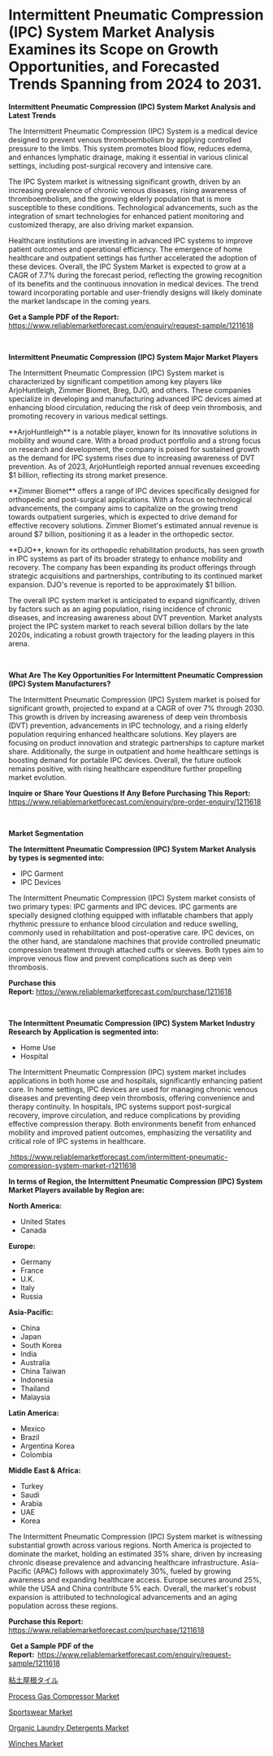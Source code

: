 <p><h1>Intermittent Pneumatic Compression (IPC) System Market Analysis Examines its Scope on Growth Opportunities, and Forecasted Trends Spanning from 2024 to 2031.</h1></p><p><strong>Intermittent Pneumatic Compression (IPC) System Market Analysis and Latest Trends</strong></p>
<p><p>The Intermittent Pneumatic Compression (IPC) System is a medical device designed to prevent venous thromboembolism by applying controlled pressure to the limbs. This system promotes blood flow, reduces edema, and enhances lymphatic drainage, making it essential in various clinical settings, including post-surgical recovery and intensive care. </p><p>The IPC System market is witnessing significant growth, driven by an increasing prevalence of chronic venous diseases, rising awareness of thromboembolism, and the growing elderly population that is more susceptible to these conditions. Technological advancements, such as the integration of smart technologies for enhanced patient monitoring and customized therapy, are also driving market expansion. </p><p>Healthcare institutions are investing in advanced IPC systems to improve patient outcomes and operational efficiency. The emergence of home healthcare and outpatient settings has further accelerated the adoption of these devices. Overall, the IPC System Market is expected to grow at a CAGR of 7.7% during the forecast period, reflecting the growing recognition of its benefits and the continuous innovation in medical devices. The trend toward incorporating portable and user-friendly designs will likely dominate the market landscape in the coming years.</p></p>
<p><strong>Get a Sample PDF of the Report:&nbsp;</strong> <a href="https://www.reliablemarketforecast.com/enquiry/request-sample/1211618?utm_campaign=1082&utm_medium=2&utm_source=Github&utm_content=ia&utm_term=17122024&utm_id=intermittent-pneumatic-compression-ipc-system">https://www.reliablemarketforecast.com/enquiry/request-sample/1211618</a></p>
<p>&nbsp;</p>
<p><strong>Intermittent Pneumatic Compression (IPC) System Major Market Players</strong></p>
<p><p>The Intermittent Pneumatic Compression (IPC) System market is characterized by significant competition among key players like ArjoHuntleigh, Zimmer Biomet, Breg, DJO, and others. These companies specialize in developing and manufacturing advanced IPC devices aimed at enhancing blood circulation, reducing the risk of deep vein thrombosis, and promoting recovery in various medical settings.</p><p>**ArjoHuntleigh** is a notable player, known for its innovative solutions in mobility and wound care. With a broad product portfolio and a strong focus on research and development, the company is poised for sustained growth as the demand for IPC systems rises due to increasing awareness of DVT prevention. As of 2023, ArjoHuntleigh reported annual revenues exceeding $1 billion, reflecting its strong market presence.</p><p>**Zimmer Biomet** offers a range of IPC devices specifically designed for orthopedic and post-surgical applications. With a focus on technological advancements, the company aims to capitalize on the growing trend towards outpatient surgeries, which is expected to drive demand for effective recovery solutions. Zimmer Biomet's estimated annual revenue is around $7 billion, positioning it as a leader in the orthopedic sector.</p><p>**DJO**, known for its orthopedic rehabilitation products, has seen growth in IPC systems as part of its broader strategy to enhance mobility and recovery. The company has been expanding its product offerings through strategic acquisitions and partnerships, contributing to its continued market expansion. DJO's revenue is reported to be approximately $1 billion.</p><p>The overall IPC system market is anticipated to expand significantly, driven by factors such as an aging population, rising incidence of chronic diseases, and increasing awareness about DVT prevention. Market analysts project the IPC system market to reach several billion dollars by the late 2020s, indicating a robust growth trajectory for the leading players in this arena.</p></p>
<p>&nbsp;</p>
<p><strong>What Are The Key Opportunities For Intermittent Pneumatic Compression (IPC) System Manufacturers?</strong></p>
<p><p>The Intermittent Pneumatic Compression (IPC) System market is poised for significant growth, projected to expand at a CAGR of over 7% through 2030. This growth is driven by increasing awareness of deep vein thrombosis (DVT) prevention, advancements in IPC technology, and a rising elderly population requiring enhanced healthcare solutions. Key players are focusing on product innovation and strategic partnerships to capture market share. Additionally, the surge in outpatient and home healthcare settings is boosting demand for portable IPC devices. Overall, the future outlook remains positive, with rising healthcare expenditure further propelling market evolution.</p></p>
<p><strong>Inquire or Share Your Questions If Any Before Purchasing This Report:</strong> <a href="https://www.reliablemarketforecast.com/enquiry/pre-order-enquiry/1211618?utm_campaign=1082&utm_medium=2&utm_source=Github&utm_content=ia&utm_term=17122024&utm_id=intermittent-pneumatic-compression-ipc-system">https://www.reliablemarketforecast.com/enquiry/pre-order-enquiry/1211618</a></p>
<p>&nbsp;</p>
<p><strong>Market Segmentation</strong></p>
<p><strong>The Intermittent Pneumatic Compression (IPC) System Market Analysis by types is segmented into:</strong></p>
<p><ul><li>IPC Garment</li><li>IPC Devices</li></ul></p>
<p><p>The Intermittent Pneumatic Compression (IPC) System market consists of two primary types: IPC garments and IPC devices. IPC garments are specially designed clothing equipped with inflatable chambers that apply rhythmic pressure to enhance blood circulation and reduce swelling, commonly used in rehabilitation and post-operative care. IPC devices, on the other hand, are standalone machines that provide controlled pneumatic compression treatment through attached cuffs or sleeves. Both types aim to improve venous flow and prevent complications such as deep vein thrombosis.</p></p>
<p><strong>Purchase this Report:&nbsp;</strong><a href="https://www.reliablemarketforecast.com/purchase/1211618?utm_campaign=1082&utm_medium=2&utm_source=Github&utm_content=ia&utm_term=17122024&utm_id=intermittent-pneumatic-compression-ipc-system">https://www.reliablemarketforecast.com/purchase/1211618</a></p>
<p>&nbsp;</p>
<p><strong>The Intermittent Pneumatic Compression (IPC) System Market Industry Research by Application is segmented into:</strong></p>
<p><ul><li>Home Use</li><li>Hospital</li></ul></p>
<p><p>The Intermittent Pneumatic Compression (IPC) system market includes applications in both home use and hospitals, significantly enhancing patient care. In home settings, IPC devices are used for managing chronic venous diseases and preventing deep vein thrombosis, offering convenience and therapy continuity. In hospitals, IPC systems support post-surgical recovery, improve circulation, and reduce complications by providing effective compression therapy. Both environments benefit from enhanced mobility and improved patient outcomes, emphasizing the versatility and critical role of IPC systems in healthcare.</p></p>
<p><a href="https://www.reliablemarketforecast.com/intermittent-pneumatic-compression-system-market-r1211618?utm_campaign=1082&utm_medium=2&utm_source=Github&utm_content=ia&utm_term=17122024&utm_id=intermittent-pneumatic-compression-ipc-system">&nbsp;https://www.reliablemarketforecast.com/intermittent-pneumatic-compression-system-market-r1211618</a></p>
<p><strong>In terms of Region, the Intermittent Pneumatic Compression (IPC) System Market Players available by Region are:</strong></p>
<p>
    <p> <strong> North America: </strong>
        <ul>
            <li>United States</li>
            <li>Canada</li>
        </ul>
        </p> 
    <p> <strong> Europe: </strong>
        <ul>
            <li>Germany</li>
            <li>France</li>
            <li>U.K.</li>
            <li>Italy</li>
            <li>Russia</li>
        </ul>
        </p> 
    <p> <strong> Asia-Pacific: </strong>
        <ul>
            <li>China</li>
            <li>Japan</li>
            <li>South Korea</li>
            <li>India</li>
            <li>Australia</li>
            <li>China Taiwan</li>
            <li>Indonesia</li>
            <li>Thailand</li>
            <li>Malaysia</li>
        </ul>
        </p> 
    <p> <strong> Latin America: </strong>
        <ul>
            <li>Mexico</li>
            <li>Brazil</li>
            <li>Argentina Korea</li>
            <li>Colombia</li>
        </ul>
        </p> 
    <p> <strong> Middle East & Africa: </strong>
        <ul>
            <li>Turkey</li>
            <li>Saudi</li>
            <li>Arabia</li>
            <li>UAE</li>
            <li>Korea</li>
        </ul>
    </p>
    </p>
<p><p>The Intermittent Pneumatic Compression (IPC) System market is witnessing substantial growth across various regions. North America is projected to dominate the market, holding an estimated 35% share, driven by increasing chronic disease prevalence and advancing healthcare infrastructure. Asia-Pacific (APAC) follows with approximately 30%, fueled by growing awareness and expanding healthcare access. Europe secures around 25%, while the USA and China contribute 5% each. Overall, the market's robust expansion is attributed to technological advancements and an aging population across these regions.</p></p>
<p><strong>Purchase this Report: </strong><a href="https://www.reliablemarketforecast.com/purchase/1211618?utm_campaign=1082&utm_medium=2&utm_source=Github&utm_content=ia&utm_term=17122024&utm_id=intermittent-pneumatic-compression-ipc-system">https://www.reliablemarketforecast.com/purchase/1211618</a></p>
<p>&nbsp;<strong>Get a Sample PDF of the Report:&nbsp;&nbsp;</strong><a href="https://www.reliablemarketforecast.com/enquiry/request-sample/1211618?utm_campaign=1082&utm_medium=2&utm_source=Github&utm_content=ia&utm_term=17122024&utm_id=intermittent-pneumatic-compression-ipc-system">https://www.reliablemarketforecast.com/enquiry/request-sample/1211618</a></p>
<p><strong></strong></p>
<p><p><a href="https://github.com/lababdou/Market-Research-Report-List-6/blob/main/727489927536.md?utm_campaign=1082&utm_medium=2&utm_source=Github&utm_content=ia&utm_term=17122024&utm_id=intermittent-pneumatic-compression-ipc-system">粘土屋根タイル</a></p><p><a href="https://www.linkedin.com/pulse/process-gas-compressor-market-global-analysis-trends-forecasts-qoodf?utm_campaign=1082&utm_medium=2&utm_source=Github&utm_content=ia&utm_term=17122024&utm_id=intermittent-pneumatic-compression-ipc-system">Process Gas Compressor Market</a></p><p><a href="https://www.linkedin.com/pulse/sportswear-market-growth-outlook-2024-2031-sales-revenue-share-bllsf?utm_campaign=1082&utm_medium=2&utm_source=Github&utm_content=ia&utm_term=17122024&utm_id=intermittent-pneumatic-compression-ipc-system">Sportswear Market</a></p><p><a href="https://www.linkedin.com/pulse/fore-clarion-insight-j6xzf?utm_campaign=1082&utm_medium=2&utm_source=Github&utm_content=ia&utm_term=17122024&utm_id=intermittent-pneumatic-compression-ipc-system">Organic Laundry Detergents Market</a></p><p><a href="https://www.linkedin.com/pulse/winches-market-ecosystem-competitive-landscape-strategic-tupnf?utm_campaign=1082&utm_medium=2&utm_source=Github&utm_content=ia&utm_term=17122024&utm_id=intermittent-pneumatic-compression-ipc-system">Winches Market</a></p></p>